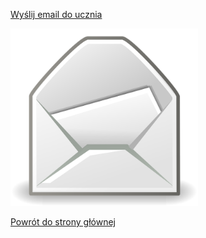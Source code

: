 <html lang="pl">
<head>
    <meta charset="UTF-8">
    <meta name="viewport" content="width=device-width, initial-scale=1.0">
</head>
<body>
    <p><a href="mailto:kacper.wp1@wp.pl">Wyślij email do ucznia</a></p>
    <img src="/poczta.jpg" alt="https://www.google.com/url?sa=i&url=https%3A%2F%2Fpixabay.com%2Fpl%2Fvectors%2Flist-e-mail-poczta-wys%25C5%2582a%25C4%2587-1292827%2F&psig=AOvVaw0MtH7N0U7iuPLpLeIE2rwG&ust=1723034325236000&source=images&cd=vfe&opi=89978449&ved=0CBEQjRxqFwoTCJDMtJqx4IcDFQAAAAAdAAAAABAc" width="300">
    <p><a href="https://kejpy.github.io/index.html/">Powrót do strony głównej</a></p>
</body>
</html>
